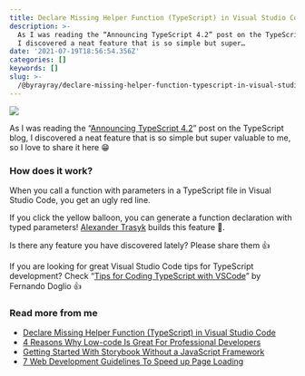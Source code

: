 ```yaml
---
title: Declare Missing Helper Function (TypeScript) in Visual Studio Code
description: >-
  As I was reading the “Announcing TypeScript 4.2” post on the TypeScript blog,
  I discovered a neat feature that is so simple but super…
date: '2021-07-19T18:56:54.356Z'
categories: []
keywords: []
slug: >-
  /@byrayray/declare-missing-helper-function-typescript-in-visual-studio-code-c058ea72de8d
---
```


![](/Users/devbyrayray/Downloads/medium-export-a7b31d8cfbafc479a349e86525a0598d57555fb548cdfad5aa20f48d7b4db09d/posts/md_1664876347726/img/1__ub5GtlmpgTxRa1Jvz3fYgw.gif)

As I was reading the “[Announcing TypeScript 4.2](https://devblogs.microsoft.com/typescript/announcing-typescript-4-2/)” post on the TypeScript blog, I discovered a neat feature that is so simple but super valuable to me, so I love to share it here 😁

### How does it work?

When you call a function with parameters in a TypeScript file in Visual Studio Code, you get an ugly red line.

If you click the yellow balloon, you can generate a function declaration with typed parameters! [Alexander Trasyk](https://github.com/a-tarasyuk) builds this feature 💪.

Is there any feature you have discovered lately? Please share them 👍

If you are looking for great Visual Studio Code tips for TypeScript development? Check “[Tips for Coding TypeScript with VSCode](https://blog.bitsrc.io/tips-for-coding-typescript-with-vscode-1e56eb54f247)” by Fernando Doglio 👍

### Read more from me

*   [Declare Missing Helper Function (TypeScript) in Visual Studio Code](https://medium.com/dev-together/declare-missing-helper-function-typescript-in-visual-studio-code-c058ea72de8d)
*   [4 Reasons Why Low-code Is Great For Professional Developers](https://javascript.plainenglish.io/4-reasons-why-low-code-is-great-for-professional-developers-f374c3ba4182)
*   [Getting Started With Storybook Without a JavaScript Framework](https://betterprogramming.pub/getting-started-with-storybook-without-a-javascript-framework-c2968d3f3d9f)
*   [7 Web Development Guidelines To Speed up Page Loading](https://betterprogramming.pub/7-web-development-guidelines-to-speed-up-page-loading-e8f0e13a53b)